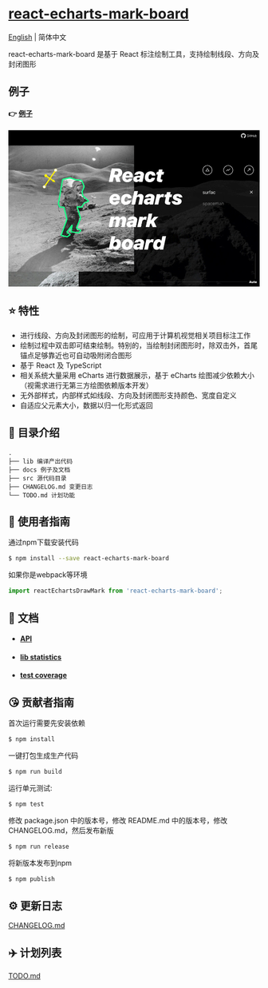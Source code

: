 # [react-echarts-mark-board](https://github.com/aute/react-echarts-mark-board)
[English](./README.md) | 简体中文

react-echarts-mark-board 是基于 React 标注绘制工具，支持绘制线段、方向及封闭图形

## 例子
#### 👉 [例子](https://aute.github.io/react-echarts-mark-board)
![demo](./demo.gif)

## ⭐️ 特性

- 进行线段、方向及封闭图形的绘制，可应用于计算机视觉相关项目标注工作
- 绘制过程中双击即可结束绘制。特别的，当绘制封闭图形时，除双击外，首尾锚点足够靠近也可自动吸附闭合图形
- 基于 React 及 TypeScript
- 相关系统大量采用 eCharts 进行数据展示，基于 eCharts 绘图减少依赖大小（视需求进行无第三方绘图依赖版本开发）
- 无外部样式，内部样式如线段、方向及封闭图形支持颜色、宽度自定义
- 自适应父元素大小，数据以归一化形式返回

## 📂 目录介绍

```
.
├── lib 编译产出代码
├── docs 例子及文档
├── src 源代码目录
├── CHANGELOG.md 变更日志
└── TODO.md 计划功能
```

## 🚀  使用者指南

通过npm下载安装代码

```bash
$ npm install --save react-echarts-mark-board
```

如果你是webpack等环境

```js
import reactEchartsDrawMark from 'react-echarts-mark-board';
```

## 📑  文档
- #### [API](./api.zh-CN.md)
- #### [lib statistics](https://aute.github.io/react-echarts-mark-board/statistics)
- #### [test coverage](https://aute.github.io/react-echarts-mark-board/coverage/lcov-report/)

## 😘 贡献者指南

首次运行需要先安装依赖

```bash
$ npm install
```

一键打包生成生产代码

```bash
$ npm run build
```

运行单元测试:

```bash
$ npm test
```

修改 package.json 中的版本号，修改 README.md 中的版本号，修改 CHANGELOG.md，然后发布新版

```bash
$ npm run release
```

将新版本发布到npm

```bash
$ npm publish
```


## ⚙️ 更新日志
[CHANGELOG.md](./CHANGELOG.md)

## ✈️ 计划列表
[TODO.md](./TODO.md)

